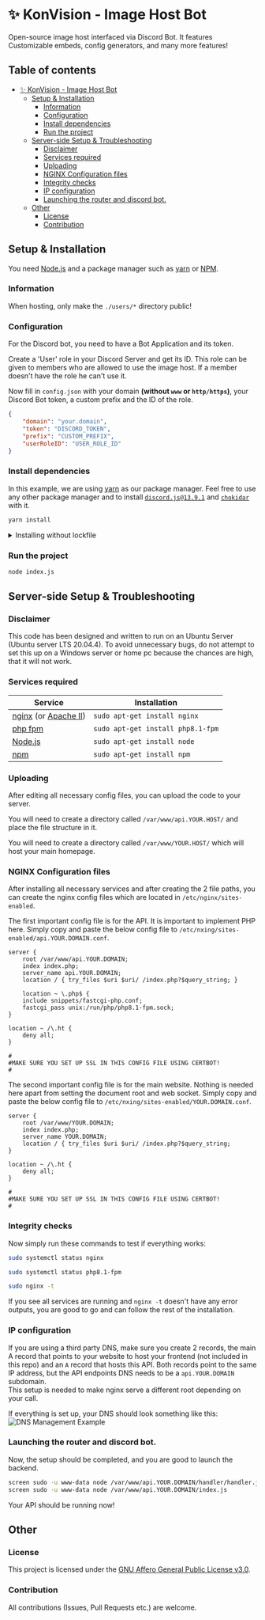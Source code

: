 # ✨ KonVision - Image Host Bot

Open-source image host interfaced via Discord Bot. It features Customizable embeds, config generators, and many more features!


## Table of contents

- [✨ KonVision - Image Host Bot](#-konvision---image-host-bot)
  - [Setup & Installation](#setup--installation)
    - [Information](#information)
    - [Configuration](#configuration)
    - [Install dependencies](#install-dependencies)
    - [Run the project](#run-the-project)
  - [Server-side Setup & Troubleshooting](#server-side-setup--troubleshooting)
    - [Disclaimer](#disclaimer)
    - [Services required](#services-required)
    - [Uploading](#uploading)
    - [NGINX Configuration files](#nginx-configuration-files)
    - [Integrity checks](#integrity-checks)
    - [IP configuration](#ip-configuration)
    - [Launching the router and discord bot.](#launching-the-router-and-discord-bot)
  - [Other](#other)
    - [License](#license)
    - [Contribution](#contribution)


## Setup & Installation

You need [Node.js](https://nodejs.org/en/) and a package manager such as [yarn](https://yarnpkg.com/) or [NPM](https://www.npmjs.com/).

### Information
When hosting, only make the `./users/*` directory public!

### Configuration
For the Discord bot, you need to have a Bot Application and its token.

Create a 'User' role in your Discord Server and get its ID. This role can be given to members who are allowed to use the image host. If a member doesn't have the role he can't use it.

Now fill in `config.json` with your domain **(without `www` or `http/https`)**, your Discord Bot token, a custom prefix and the ID of the role.

```json
{
    "domain": "your.domain",
    "token": "DISCORD_TOKEN",
    "prefix": "CUSTOM_PREFIX",
    "userRoleID": "USER_ROLE_ID"
}
```

### Install dependencies
In this example, we are using [yarn](https://yarnpkg.com/) as our package manager. Feel free to use any other package manager and to install [`discord.js@13.9.1`](https://www.npmjs.com/package/discord.js/v/13.9.1) and [`chokidar`](https://www.npmjs.com/package/chokidar) with it.

```bash
yarn install
```

<details>
    <summary>Installing without lockfile</summary>
    <p> If you want to create a new lockfile / set up a new project, you can use the following command to add the required packages: </p>
    <code>yarn add discord.js@13.9.1</code>
    <br>
    <code>yarn add chokidar</code>
</details>

### Run the project 

```bash
node index.js
```


## Server-side Setup & Troubleshooting

### Disclaimer
This code has been designed and written to run on an Ubuntu Server (Ubuntu server LTS 20.04.4). To avoid unnecessary bugs, do not attempt to set this up on a Windows server or home pc because the chances are high, that it will not work.

### Services required  

| Service  | Installation |
| ------------- | ------------- |
| [nginx](https://nginx.org/) (or [Apache II](https://httpd.apache.org/))  | `sudo apt-get install nginx`  |
| [php fpm](https://php-fpm.org/)  | `sudo apt-get install php8.1-fpm`  |
| [Node.js](https://nodejs.org/)  | `sudo apt-get install node`  |
| [npm](https://www.npmjs.com/)  | `sudo apt-get install npm`  |

### Uploading  
After editing all necessary config files, you can upload the code to your server.

You will need to create a directory called ```/var/www/api.YOUR.HOST/``` and place the file structure in it.

You will need to create a directory called ```/var/www/YOUR.HOST/``` which will host your main homepage.  

### NGINX Configuration files

After installing all necessary services and after creating the 2 file paths, you can create the nginx config files which are located in ```/etc/nginx/sites-enabled```.  

The first important config file is for the API. It is important to implement PHP here. Simply copy and paste the below config file to ```/etc/nxing/sites-enabled/api.YOUR.DOMAIN.conf```.

```
server {
    root /var/www/api.YOUR.DOMAIN;  
    index index.php;
    server_name api.YOUR.DOMAIN;
    location / { try_files $uri $uri/ /index.php?$query_string; }

    location ~ \.php$ {
    include snippets/fastcgi-php.conf;
    fastcgi_pass unix:/run/php/php8.1-fpm.sock;
}

location ~ /\.ht {
    deny all;
}

#
#MAKE SURE YOU SET UP SSL IN THIS CONFIG FILE USING CERTBOT!
#
```

The second important config file is for the main website. Nothing is needed here apart from setting the document root and web socket. Simply copy and paste the below config file to ```/etc/nxing/sites-enabled/YOUR.DOMAIN.conf```.

```
server {
    root /var/www/YOUR.DOMAIN;  
    index index.php;
    server_name YOUR.DOMAIN;
    location / { try_files $uri $uri/ /index.php?$query_string; 
}

location ~ /\.ht {
    deny all;
}

#
#MAKE SURE YOU SET UP SSL IN THIS CONFIG FILE USING CERTBOT!
#
```


### Integrity checks

Now simply run these commands to test if everything works:

```bash
sudo systemctl status nginx
```

```bash
sudo systemctl status php8.1-fpm
```

```bash
sudo nginx -t 
```

If you see all services are running and `nginx -t` doesn't have any error outputs, you are good to go and can follow the rest of the installation.

### IP configuration
If you are using a third party DNS, make sure you create 2 records, the main A record that points to your website to host your frontend (not included in this repo) and an  `A` record that hosts this API. Both records point to the same IP address, but the API endpoints DNS needs to be a `api.YOUR.DOMAIN` subdomain.  
This setup is needed to make nginx serve a different root depending on your call.  

If everything is set up, your DNS should look something like this:  
![DNS Management Example](https://imgur.com/rogmSEZ)


### Launching the router and discord bot.

Now, the setup should be completed, and you are good to launch the backend.  

```bash
screen sudo -u www-data node /var/www/api.YOUR.DOMAIN/handler/handler.js
screen sudo -u www-data node /var/www/api.YOUR.DOMAIN/index.js
```  

Your API should be running now!


## Other

### License

This project is licensed under the [GNU Affero General Public License v3.0](https://github.com/KonVision/OpenBot/blob/main/LICENSE).

### Contribution

All contributions (Issues, Pull Requests etc.) are welcome.